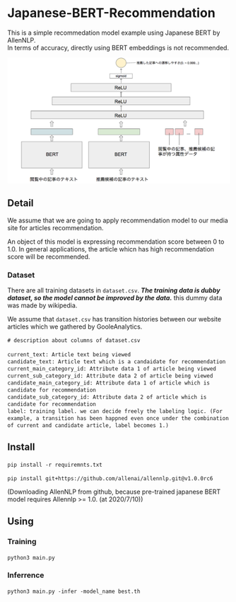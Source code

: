 # Japanese-BERT-Recommendation
This is a simple recommedation model example using Japanese BERT by AllenNLP.   
In terms of accuracy, directly using BERT embeddings is not recommended.


![model_image](https://github.com/onozeam/Japanese-BERT-Recommendation/blob/master/model_overview.png)

## Detail
We assume that we are going to apply recommendation model to our media site for articles recommendation.

An object of this model is expressing recommendation score between 0 to 1.0. In general applications, the article whicn has high recommendation score will be recommended.

### Dataset
There are all training datasets in `dataset.csv`. ***The training data is dubby dataset, so the model cannot be improved by the data.*** this dummy data was made by wikipedia.

We assume that `dataset.csv` has transition histories between our website articles which we gathered by GooleAnalytics.

```
# description about columns of dataset.csv

current_text: Article text being viewed
candidate_text: Article text which is a candaidate for recommendation
current_main_category_id: Attribute data 1 of article being viewed
current_sub_category_id: Attribute data 2 of article being viewed
candidate_main_category_id: Attribute data 1 of article which is candidate for recommendation
candidate_sub_category_id: Attribute data 2 of article which is candidate for recommendation
label: training label. we can decide freely the labeling logic. (For example, a transition has been happned even once under the combination of current and candidate article, label becomes 1.)
```
## Install
`pip install -r requiremnts.txt`


`pip install git+https://github.com/allenai/allennlp.git@v1.0.0rc6` 


(Downloading AllenNLP from github, because pre-trained japanese BERT model requires Allennlp >= 1.0. (at 2020/7/10))


## Using
### Training
`python3 main.py`
### Inferrence
`python3 main.py -infer -model_name best.th`
